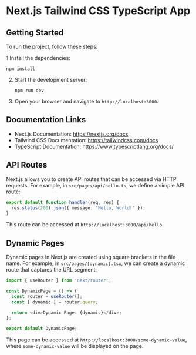 # Next.js Tailwind CSS TypeScript App

## Getting Started

To run the project, follow these steps:

1  Install the dependencies:
   ```
   npm install
   ```

2. Start the development server:
   ```
   npm run dev
   ```
3. Open your browser and navigate to `http://localhost:3000`.

## Documentation Links

- Next.js Documentation: https://nextjs.org/docs
- Tailwind CSS Documentation: https://tailwindcss.com/docs
- TypeScript Documentation: https://www.typescriptlang.org/docs/

## API Routes

Next.js allows you to create API routes that can be accessed via HTTP requests. For example, in `src/pages/api/hello.ts`, we define a simple API route:

```typescript
export default function handler(req, res) {
  res.status(200).json({ message: 'Hello, World!' });
}
```

This route can be accessed at `http://localhost:3000/api/hello`.

## Dynamic Pages

Dynamic pages in Next.js are created using square brackets in the file name. For example, in `src/pages/[dynamic].tsx`, we can create a dynamic route that captures the URL segment:

```typescript
import { useRouter } from 'next/router';

const DynamicPage = () => {
  const router = useRouter();
  const { dynamic } = router.query;

  return <div>Dynamic Page: {dynamic}</div>;
};

export default DynamicPage;
```

This page can be accessed at `http://localhost:3000/some-dynamic-value`, where `some-dynamic-value` will be displayed on the page.